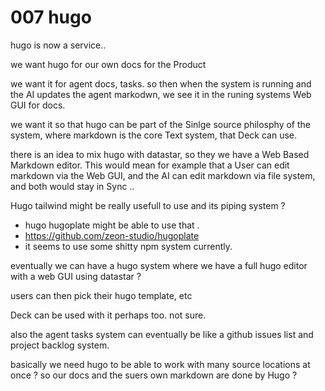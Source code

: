 # 007 hugo


hugo is now a service..

we want hugo for our own docs for the Product

we want it for agent docs, tasks. so then when the system is running and the AI updates the agent markodwn, we see it in the runing systems Web GUI for docs.

we want it so that hugo can be part of the Sinlge source philosphy of the system, where markdown is the core Text system, that Deck can use.

there is an idea to mix hugo with datastar, so they we have a Web Based Markdown editor.  This would mean for example that a User can edit markdown via the Web GUI, and the AI can edit markdown via file system, and both would stay in Sync ..

Hugo tailwind might be really usefull to use and its piping system ?

- hugo hugoplate might be able to use that .
- https://github.com/zeon-studio/hugoplate
- it seems to use some shitty npm system currently.


eventually we can have a hugo system where we have a full hugo editor with a web GUI using datastar ?

users can then pick their hugo template, etc 

Deck can be used with it perhaps too. not sure.

also the agent tasks system can eventually be like a github issues list and project backlog system. 

basically we need hugo to be able to work with many source locations at once ? so our docs and the suers own markdown are done by Hugo ?








